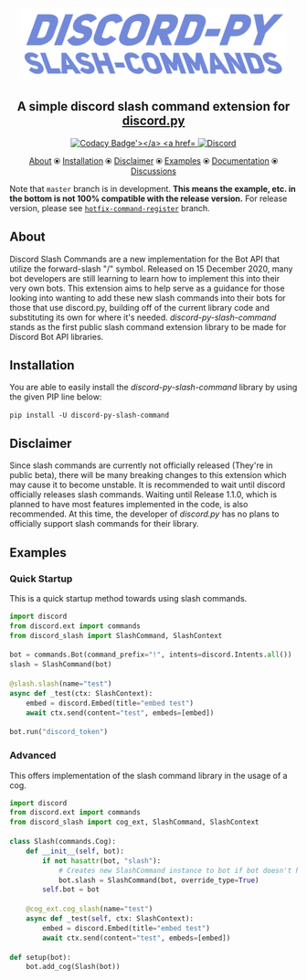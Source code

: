 <p align="center">
    <br>
    <a href="https://pypi.org/project/discord-py-slash-command/"><img src="/.github/discordpyslashlogo.png" alt="discord-py-slash-command" height="128"></a>
    <h2 align = "center">A simple discord slash command extension for <a href="https://github.com/Rapptz/discord.py">discord.py</a></h2>
</p>
<p align="center">
        <a href="https://app.codacy.com/gh/eunwoo1104/discord-py-slash-command?utm_source=github.com&utm_medium=referral&utm_content=eunwoo1104/discord-py-slash-command&utm_campaign=Badge_Grade_Settings"><img src="https://api.codacy.com/project/badge/Grade/224bdbe58f8f43f28a093a33a7546456" alt="Codacy Badge'></a>
        <a href="https://discord.gg/KkgMBVuEkx"> <img alt="Discord" src="https://img.shields.io/discord/789032594456576001"> </a>
</p>
<p align="center">
   <a href="#about">About</a> ⦿
   <a href="#installation">Installation</a> ⦿
   <a href="#disclaimer">Disclaimer</a> ⦿
   <a href="#examples">Examples</a> ⦿
   <a href="https://discord-py-slash-command.readthedocs.io/en/latest/">Documentation</a> ⦿
   <a href="https://github.com/eunwoo1104/discord-py-slash-command/discussions">Discussions</a>
</p>
   

Note that `master` branch is in development. **This means the example, etc. in the bottom is not 100% compatible with the release version.**
For release version, please see [`hotfix-command-register`](https://github.com/eunwoo1104/discord-py-slash-command/tree/hotfix-command-register) branch.

## About
Discord Slash Commands are a new implementation for the Bot API that utilize the forward-slash "/" symbol.
Released on 15 December 2020, many bot developers are still learning to learn how to implement this into
their very own bots. This extension aims to help serve as a guidance for those looking into wanting to add
these new slash commands into their bots for those that use discord.py, building off of the current library
code and substituting its own for where it's needed. *discord-py-slash-command* stands as the first public
slash command extension library to be made for Discord Bot API libraries.

## Installation
You are able to easily install the *discord-py-slash-command* library by using the given PIP line below:

`pip install -U discord-py-slash-command`

## Disclaimer
Since slash commands are currently not officially released (They're in public beta), there will be many breaking
changes to this extension which may cause it to become unstable. It is recommended to wait until discord officially
releases slash commands. Waiting until Release 1.1.0, which is planned to have most features implemented in the code, is also recommended.
At this time, the developer of *discord.py* has no plans to officially support slash commands for their library.

## Examples
### Quick Startup
This is a quick startup method towards using slash commands.
```py
import discord
from discord.ext import commands
from discord_slash import SlashCommand, SlashContext

bot = commands.Bot(command_prefix="!", intents=discord.Intents.all())
slash = SlashCommand(bot)

@slash.slash(name="test")
async def _test(ctx: SlashContext):
    embed = discord.Embed(title="embed test")
    await ctx.send(content="test", embeds=[embed])

bot.run("discord_token")
```

### Advanced
This offers implementation of the slash command library in the usage of a cog.
```py
import discord
from discord.ext import commands
from discord_slash import cog_ext, SlashCommand, SlashContext

class Slash(commands.Cog):
    def __init__(self, bot):
        if not hasattr(bot, "slash"):
            # Creates new SlashCommand instance to bot if bot doesn't have.
            bot.slash = SlashCommand(bot, override_type=True)
        self.bot = bot

    @cog_ext.cog_slash(name="test")
    async def _test(self, ctx: SlashContext):
        embed = discord.Embed(title="embed test")
        await ctx.send(content="test", embeds=[embed])

def setup(bot):
    bot.add_cog(Slash(bot))
```
